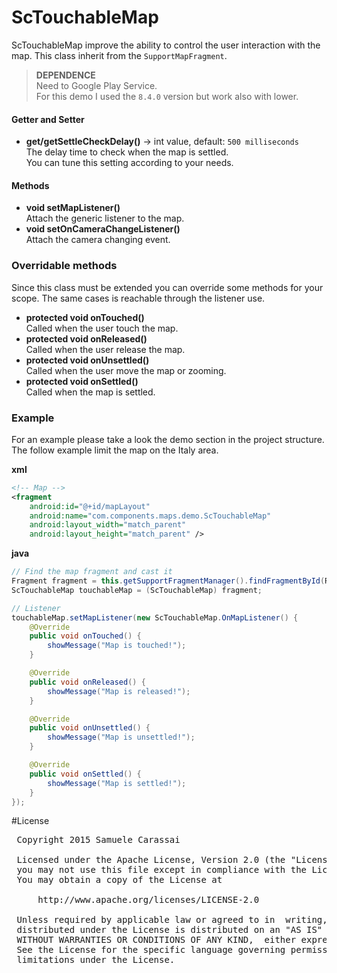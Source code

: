 # ScTouchableMap
ScTouchableMap improve the ability to control the user interaction with the map.
This class inherit from the <code>SupportMapFragment</code>.

> **DEPENDENCE**<br />
> Need to Google Play Service.<br />
> For this demo I used the <code>8.4.0</code> version but work also with lower.<br />

#### Getter and Setter
- **get/getSettleCheckDelay()**  -> int value, default: <code>500 milliseconds</code><br />
The delay time to check when the map is settled.<br />
You can tune this setting according to your needs.

#### Methods
- **void setMapListener()**<br />
Attach the generic listener to the map.
- **void setOnCameraChangeListener()**<br />
Attach the camera changing event.

### Overridable methods
Since this class must be extended you can override some methods for your scope.
The same cases is reachable through the listener use.

- **protected void onTouched()**<br />
Called when the user touch the map.
- **protected void onReleased()**<br />
Called when the user release the map.
- **protected void onUnsettled()**<br />
Called when the user move the map or zooming.
- **protected void onSettled()**<br />
Called when the map is settled.

### Example
For an example please take a look the demo section in the project structure.<br />
The follow example limit the map on the Italy area.

**xml**
```xml
<!-- Map -->
<fragment
    android:id="@+id/mapLayout"
    android:name="com.components.maps.demo.ScTouchableMap"
    android:layout_width="match_parent"
    android:layout_height="match_parent" />
```

**java**
```java
// Find the map fragment and cast it
Fragment fragment = this.getSupportFragmentManager().findFragmentById(R.id.mapLayout);
ScTouchableMap touchableMap = (ScTouchableMap) fragment;

// Listener
touchableMap.setMapListener(new ScTouchableMap.OnMapListener() {
    @Override
    public void onTouched() {
        showMessage("Map is touched!");
    }

    @Override
    public void onReleased() {
        showMessage("Map is released!");
    }

    @Override
    public void onUnsettled() {
        showMessage("Map is unsettled!");
    }

    @Override
    public void onSettled() {
        showMessage("Map is settled!");
    }
});
```

#License
<pre>
 Copyright 2015 Samuele Carassai

 Licensed under the Apache License, Version 2.0 (the "License");
 you may not use this file except in compliance with the License.
 You may obtain a copy of the License at

     http://www.apache.org/licenses/LICENSE-2.0

 Unless required by applicable law or agreed to in  writing, software
 distributed under the License is distributed on an "AS IS" BASIS,
 WITHOUT WARRANTIES OR CONDITIONS OF ANY KIND,  either express or implied.
 See the License for the specific language governing permissions and
 limitations under the License.
</pre>
